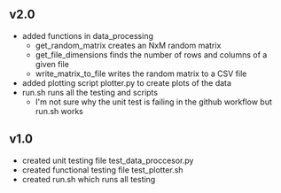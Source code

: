## v2.0
- added functions in data_processing
    - get_random_matrix creates an NxM random matrix
    - get_file_dimensions finds the number of rows and columns of a given file
    - write_matrix_to_file writes the random matrix to a CSV file 
- added plotting script plotter.py to create plots of the data 
- run.sh runs all the testing and scripts
    - I'm not sure why the unit test is failing in the github workflow but run.sh works
## v1.0
- created unit testing file test_data_proccesor.py
- created functional testing file test_plotter.sh
- created run.sh which runs all testing 
